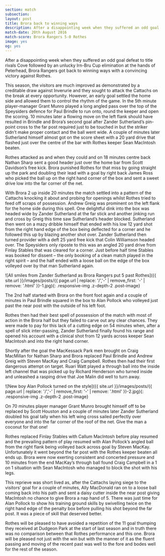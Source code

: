 ```yaml
---
section: match
subsection:
layout: post
title: Brora back to winning ways
description: After a disappointing week when they suffered an odd goal defeat to title rivals Cove followed by an unlucky Irn-Bru Cup elimination at the hands of Peterhead, Brora Rangers got back to winning ways with a convincing victory against Rothes.
match-date: 20th August 2016
match-score: Brora Rangers 5-0 Rothes
image: yes
og: yes
---
```

After a disappointing week when they suffered an odd goal defeat to title rivals Cove followed by an unlucky Irn-Bru Cup elimination at the hands of Peterhead, Brora Rangers got back to winning ways with a convincing victory against Rothes.

This season, the visitors are much improved as demonstrated by a creditable draw against Inverurie and they sought to attack the Cattachs on the break at every opportunity. However, an early goal settled the home side and allowed them to control the rhythm of the game. In the 5th minute player-manager Grant Munro played a long angled pass over the top of the Speysiders defence for Paul Brindle to run onto, round
the keeper and open the scoring. 10 minutes later a flowing move on the left flank should have resulted in Brindle and Brora’s second goal after Zander Sutherland’s pin-point cross to the far post required just to be touched in but the striker didn’t make proper contact and the ball went wide. A couple of minutes later Sutherland himself almost got on the score sheet with a 20 yard drive that flashed just over the centre of the bar with Rothes keeper Sean MacIntosh beaten.

Rothes attacked as and when they could and on 18 minutes centre back Nathan Sharp sent a good header just over the home bar from Scott Davidson’s free kick. Brora punished Rothes for that miss by going straight up the park and doubling their lead with a goal by right back James Ross who picked the ball up on the right hand corner of the box and sent a sweet drive low into the far corner of the net.

With Brora 2 up inside 20 minutes the match settled into a pattern of the Cattachs knocking it about and probing for openings whilst Rothes tried to feed off scraps of possession. Andrew Greig was prominent on the left flank for the home side during this spell. One delightful dink into the box was headed wide by Zander Sutherland at the far stick and another jinking run and cross by Greig this time saw Sutherland’s header blocked. Sutherland then went on a mazy dribble himself that ended with his low 12 yard shot from the right hand edge of the box being deflected for a corner and he followed this up by blazing another shot over. Zander Sutherland then turned provider with a deft 25 yard free kick that Colin Williamson headed over. The Speysiders only riposte to this was an angled 20 yard drive from Finlay Stables that was cleared for a corner. Just before half time Stables was booked for dissent – the only booking of a clean match played in the right spirit – and the half ended with a loose ball on the edge of the box volleyed over by that man Sutherland again.

![All smiles from Zander Sutherland as Brora Rangers put 5 past Rothes]({{ site.url }}/images/posts/{{ page.url | replace: '/','-' | remove_first: '-' | remove: '.html' }}-1.jpg){: .responsive-img .z-depth-2 .post-image}

The 2nd half started with Brora on the front foot again and a couple of minutes in Paul Brindle squared in the box to Alan Pollock who volleyed just past the near post with the outside of his left foot.

Rothes then had their best spell of possession of the match with most of action in the Brora half but they failed to carve out any clear chances. They were made to pay for this lack of a cutting edge on 54 minutes when, after a spell of slick inter-passing, Zander Sutherland finally found his range and opened his account with a clinical shot from 12 yards across keeper Sean MacIntosh and into the right hand corner.

Shortly after the goal the MacKessack Park men brought on Craig MacMillan for Nathan Sharp and Brora replaced Paul Brindle and Andrew Greig with Steven MacKay and Craig Campbell. Rothes then had their first dangerous attempt on target. Ruari Watt played a through ball into the inside left channel that was picked up by Richard Henderson who turned inside and unleashed a rasping drive that Joe Malin did well to turn away.

![New boy Alan Pollock turned on the style]({{ site.url }}/images/posts/{{ page.url | replace: '/','-' | remove_first: '-' | remove: '.html' }}-2.jpg){: .responsive-img .z-depth-2 .post-image}

On 70 minutes player manager Grant Munro brought himself off to be replaced by Scott Houston and a couple of minutes later Zander Sutherland doubled his goal tally when his left wing cross sailed perfectly over everyone and into the far corner of the roof of the net. Give the man a coconut for that one!

Rothes replaced Finlay Stables with Callum MacIntosh before play resumed and the prevailing pattern of play resumed with Alan Pollock’s angled ball from the right flank being volleyed back across goal by Steven MacKay. Unfortunately it went beyond the far post with the Rothes keeper beaten all ends up. Brora were now exerting consistent and concerted pressure and 10 minutes from the end MacKay’s through ball found Craig Campbell in a 1 on 1 situation with Sean MacIntosh who managed to block the shot with his legs.

This reprieve was short lived as, after the Cattachs laying siege to the visitors’ goal for a couple of minutes, Ally MacDonald ran on to a loose ball coming back into his path and sent a daisy cutter inside the near post giving MacIntosh no chance to give Brora a nap hand of 5. There was just time for Alan Pollock to show his training ground skills by swivelling twice on the right hand edge of the penalty box before pulling his shot beyond the far post. It was a piece of skill that deserved better.

Rothes will be pleased to have avoided a repetition of the 11 goal thumping they received at Dudgeon Park at the start of last season and in truth there was no comparison between that Rothes performance and this one. Brora will be pleased not just with the win but with the manner of it as the fluent passing and moving of the recent past was well to the fore and bodes well for the rest of the season.